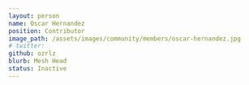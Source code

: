 ```yaml
---
layout: person
name: Oscar Hernandez
position: Contributor
image_path: /assets/images/community/members/oscar-hernandez.jpg
# twitter:
github: ozrlz
blurb: Mesh Head
status: Inactive
---
```

